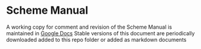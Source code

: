 # Scheme Manual
A working copy for comment and revision of the Scheme Manual is maintained in [Google Docs](https://docs.google.com/document/d/1tgp815lX2yprUzKmvGHILN9T0dqSG50lW_CCHmBKRVs/edit?usp=sharing) Stable versions of this document are periodically downloaded added to this repo folder or added as markdown documents